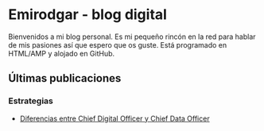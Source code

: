 # Emirodgar - blog digital

Bienvenidos a mi blog personal. Es mi pequeño rincón en la red para hablar de mis pasiones así que espero que os guste. Está programado en HTML/AMP y alojado en GitHub.

<h2>Últimas publicaciones</h2>



<h3>Estrategias</h3>

- [Diferencias entre Chief Digital Officer y Chief Data Officer](estrategias/diferencia-chief-data-officer-chief-digital-officer.md)


